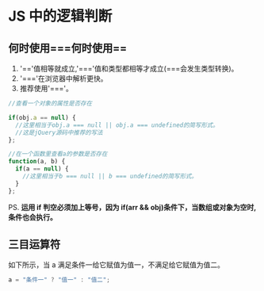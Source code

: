 # JS 中的逻辑判断

## 何时使用===何时使用==

1. '=='值相等就成立,'==='值和类型都相等才成立(===会发生类型转换)。
2. '==='在浏览器中解析更快。
3. 推荐使用'==='。

```js
//查看一个对象的属性是否存在

if(obj.a == null) {
  //这里相当于obj.a === null || obj.a === undefined的简写形式。
  //这是jQuery源码中推荐的写法
};

//在一个函数里查看a的参数是否存在
function(a, b) {
  if(a == null) {
    //这里相当于b === null || b === undefined的简写形式。
  }
};
```

PS. **运用 if 判空必须加上等号，因为 if(arr && obj)条件下，当数组或对象为空时,条件也会执行。**

## 三目运算符

如下所示，当 a 满足条件一给它赋值为值一，不满足给它赋值为值二。

```js
a = "条件一" ? "值一" : "值二";
```
